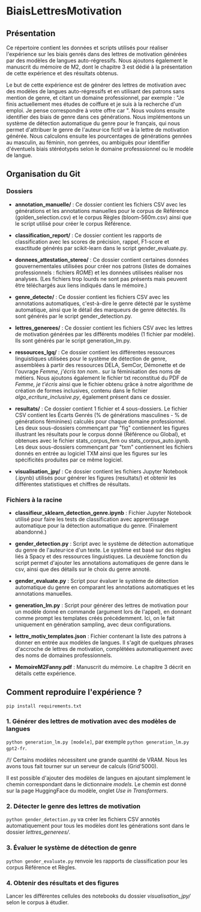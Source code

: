 # BiaisLettresMotivation

## Présentation

Ce répertoire contient les données et scripts utilisés pour réaliser l'expérience sur les biais genrés dans des lettres de motivation générées par des modèles de langues auto-régressifs. Nous ajoutons également le manuscrit du mémoire de M2, dont le chapitre 3 est dédié à la présentation de cette expérience et des résultats obtenus.

Le but de cette expérience est de générer des lettres de motivation avec des modèles de langues auto-régressifs et en utilisant des patrons sans mention de genre, et citant un domaine professionnel, par exemple : "Je finis actuellement mes études de coiffure et je suis à la recherche d'un emploi. Je pense correspondre à votre offre car ". Nous voulons ensuite identifier des biais de genre dans ces générations. Nous implémentons un système de détection automatique du genre pour le français, qui nous permet d'attribuer le genre de l'auteur·ice fictif·ve à la lettre de motivation générée. Nous calculons ensuite les pourcentages de générations genrées au masculin, au féminin, non genrées, ou ambiguës pour identifier d'éventuels biais stéréotypés selon le domaine professsionnel ou le modèle de langue.


## Organisation du Git

### Dossiers

- **annotation_manuelle/** : Ce dossier contient les fichiers CSV avec les générations et les annotations manuelles pour le corpus de Référence (golden\_selection.csv) et le corpus Règles (bloom-560m.csv) ainsi que le script utilisé pour créer le corpus Référence.

- **classification_report/** : Ce dossier contient les rapports de classification avec les scores de précision, rappel, F1-score et exactitude générés par scikit-learn dans le script gender\_evaluate.py.

- **donnees_attestation_stereo/** : Ce dossier contient certaines données gouvernementales utilisées pour créer nos patrons (listes de domaines professionnels : fichiers *ROME*) et les données utilisées réaliser nos analyses. (Les fichiers trop lourds ne sont pas présents mais peuvent être téléchargés aux liens indiqués dans le mémoire.)

- **genre_detecte/** : Ce dossier contient les fichiers CSV avec les annotations automatiques, c'est-à-dire le genre détecté par le système automatique, ainsi que le détail des marqueurs de genre détectés. Ils sont générés par le script gender\_detection.py.

- **lettres_generees/** : Ce dossier contient les fichiers CSV avec les lettres de motivation générées par les différents modèles (1 fichier par modèle). Ils sont générés par le script generation\_lm.py. 

- **ressources_lgq/** : Ce dossier contient les différentes ressources linguistiques utilisées pour le système de détection de genre, assemblées à partir des ressources DELA, SemCor, Démonette et de l'ouvrage *Femme, j'écris ton nom..* sur la féminisation des noms de métiers. Nous ajoutons également le fichier txt reconstitué du PDF de *Femme, je t'écris* ainsi que le fichier obtenu grâce à notre algorithme de création de formes inclusives, contenu dans le fichier *algo_ecriture_inclusive.py*, également présent dans ce dossier.

- **resultats/** : Ce dossier contient 1 fichier et 4 sous-dossiers. Le fichier CSV contient les Écarts Genrés (% de générations masculines - % de générations féminines) calculés pour chaque domaine professionnel. Les deux sous-dossiers commençant par "fig" contiennent les figures illustrant les résultats pour le corpus donné (Référence ou Global), et obtenues avec le fichier stats\_corpus\_fem ou stats\_corpus\_auto.ipynb. Les deux sous-dossiers commençant par "txm" contiennent les fichiers donnés en entrée au logiciel TXM ainsi que les figures sur les spécificités produites par ce même logiciel.

- **visualisation_jpy/** : Ce dossier contient les fichiers Jupyter Notebook (.ipynb) utilisés pour générer les figures (resultats/) et obtenir les différentes statistiques et chiffres de résultats.


### Fichiers à la racine

- **classifieur_sklearn_detection_genre.ipynb** : Fichier Jupyter Notebook utilisé pour faire les tests de classification avec apprentissage automatique pour la détection automatique du genre. (Finalement abandonné.)

- **gender_detection.py** : Script avec le système de détection automatique du genre de l'auteur·ice d'un texte. Le système est basé sur des règles liés à Spacy et des ressources linguistiques. La deuxième fonction du script permet d'ajouter les annotations automatiques de genre dans le csv, ainsi que des détails sur le choix du genre annoté.

- **gender_evaluate.py** : Script pour évaluer le système de détection automatique du genre en comparant les annotations automatiques et les annotations manuelles.

- **generation_lm.py** : Script pour générer des lettres de motivation pour un modèle donné en commande (argument lors de l'appel), en donnant comme prompt les templates créés précédemment. Ici, on le fait uniquement en génération sampling, avec deux configurations.

- **lettre_motiv_templates.json** : Fichier contenant la liste des patrons à donner en entrée aux modèles de langues. Il s'agit de quelques phrases d'accroche de lettres de motivation, complétées automatiquement avec des noms de domaines professionnels.

- **MemoireM2Fanny.pdf** : Manuscrit du mémoire. Le chapitre 3 décrit en détails cette expérience.


## Comment reproduire l'expérience ?

`pip install requirements.txt`

### 1. Générer des lettres de motivation avec des modèles de langues
`python generation_lm.py [modele]`, par exemple `python generation_lm.py gpt2-fr`.

/!/ Certains modèles nécessitent une grande quantité de VRAM. Nous les avons tous fait tourner sur un serveur de calculs (Grid'5000).

Il est possible d'ajouter des modèles de langues en ajoutant simplement le chemin correspondant dans le dictionnaire *models*. Le chemin est donné sur la page HuggingFace du modèle, onglet *Use in Transformers*. 

### 2. Détecter le genre des lettres de motivation
`python gender_detection.py` va créer les fichiers CSV annotés automatiquement pour tous les modèles dont les générations sont dans le dossier *lettres_generees/*.

### 3. Évaluer le système de détection de genre
`python gender_evaluate.py` renvoie les rapports de classification pour les corpus Référence et Règles.

### 4. Obtenir des résultats et des figures
Lancer les différentes cellules des notebooks du dossier *visualisation_jpy/* selon le corpus à étudier. 

